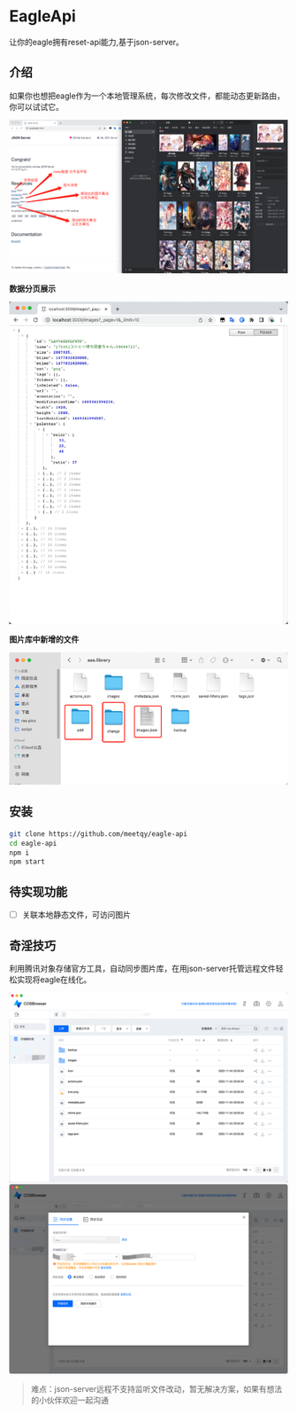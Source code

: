 # EagleApi

让你的eagle拥有reset-api能力,基于json-server。

## 介绍

如果你也想把eagle作为一个本地管理系统，每次修改文件，都能动态更新路由，你可以试试它。

![example](./readme/1.png)

**数据分页展示**

![images paging](./readme/2.png)

**图片库中新增的文件**

![files](./readme/3.png)

## 安装

``` sh
git clone https://github.com/meetqy/eagle-api
cd eagle-api
npm i 
npm start
```

## 待实现功能

- [ ] 关联本地静态文件，可访问图片

## 奇淫技巧

利用腾讯对象存储官方工具，自动同步图片库，在用json-server托管远程文件轻松实现将eagle在线化。

![](./readme/4.png)
![](./readme/5.png)

> 难点：json-server远程不支持监听文件改动，暂无解决方案，如果有想法的小伙伴欢迎一起沟通